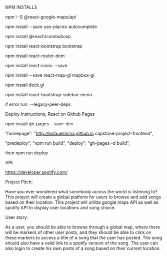NPM INSTALLS

npm i -S @react-google-maps/api

npm install --save use-places-autocomplete

npm install @reach/comboboxp

npm install react-bootstrap bootstrap

npm install react-router-dom

npm install react-icons --save

npm install --save react-map-gl mapbox-gl

npm install deck.gl

npm install react-bootstrap-sidebar-menu

if error run: --legacy-peer-deps

Deploy Instructions, React on Github Pages

npm install gh-pages --save-dev

"homepage": "http://kotaueshima.github.io capstone-project-frontend",

"predeploy": "npm run build",
"deploy": "gh-pages -d build",

then npm run deploy

API:

https://developer.spotify.com/

Project Pitch:

Have you ever wondered what somebody across the world is listening to? This project will create a global platform for users to browse and add songs based on their location. This project will utilize google maps API as well as spotify API to display user locations and song choice.

User story:

As a user, you should be able to browse through a global map, where there will be markers of other user posts, and they should be able to click on these markers to access a title of a song that the user has posted. The song should also have a valid link to a spotify version of the song. The user can also login to create his own posts of a song based on their current location.
